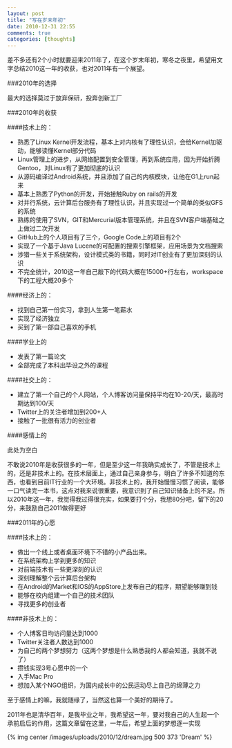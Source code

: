 ```yaml
---
layout: post
title: "写在岁末年初"
date: 2010-12-31 22:55
comments: true
categories: [thoughts]
---
```

差不多还有2个小时就要迎来2011年了，在这个岁末年初，寒冬之夜里，希望用文字总结2010这一年的收获，也对2011年有一个展望。

###2010年的选择

最大的选择莫过于放弃保研，投奔创新工厂

###2010年的收获

<!--more-->

####技术上的：

*   熟悉了Linux Kernel开发流程，基本上对内核有了理性认识，会给Kernel加驱动，能够读懂Kernel部分代码
*   Linux管理上的进步，从网络配置到安全管理，再到系统应用，因为开始折腾Gentoo，对Linux有了更加彻底的认识
*   从源码编译过Android系统，并且添加了自己的内核模块，让他在G1上run起来
*   基本上熟悉了Python的开发，开始接触Ruby on rails的开发
*   对并行系统，云计算后台服务有了理性认识，并且实现过一个简单的类似GFS的系统
*   熟练的使用了SVN，GIT和Mercurial版本管理系统，并且在SVN客户端基础之上做过二次开发
*   GitHub上的个人项目有了三个，Google Code上的项目有2个
*   实现了一个基于Java Lucene的可配置的搜索引擎框架，应用场景为文档搜索
*   涉猎一些关于系统架构，设计模式类的书籍，同时对IT创业有了更加深刻的认识
*   不完全统计，2010这一年自己敲下的代码大概在15000+行左右，workspace下的工程大概20多个


####经济上的：

*   找到自己第一份实习，拿到人生第一笔薪水
*   实现了经济独立
*   买到了第一部自己喜欢的手机


####学业上的

*   发表了第一篇论文
*   全部完成了本科出毕设之外的课程

####社交上的：

*   建立了第一个自己的个人网站，个人博客访问量保持平均在10-20/天，最高时期达到100/天
*   Twitter上的关注者增加到200+人
*   接触了一批很有活力的创业者


####感情上的

此处为空白

不敢说2010年是收获很多的一年，但是至少这一年我确实成长了，不管是技术上的，还是非技术上的。在技术层面上，通过自己亲身参与，明白了许多不知道的东西，也看到目前IT行业的一个大环境。非技术上的，我开始慢慢习惯了阅读，能够一口气读完一本书，这点对我来说很重要，我意识到了自己知识储备上的不足。所以2010年这一年，我觉得我过得很充实，如果要打个分，我想80分吧，留下的20分，来鼓励自己2011做得更好


###2011年的心愿

####技术上的：

*   做出一个线上或者桌面环境下不错的小产品出来。
*   在系统架构上学到更多的知识
*   对前端技术有一些更深刻的认识
*   深刻理解整个云计算后台架构
*   在Android的Market和IOS的AppStore上发布自己的程序，期望能够赚到钱
*   能够在校内组建一个自己的技术团队
*   寻找更多的创业者


####非技术上的：

*   个人博客日均访问量达到1000
*   Twitter关注者人数达到1000
*   为自己的两个梦想努力（这两个梦想是什么熟悉我的人都会知道，我就不说了）
*   攒钱实现3号心愿中的一个
*   入手Mac Pro
*   想加入某个NGO组织，为国内成长中的公民运动尽上自己的绵薄之力

至于感情上的嘛，我就随缘了，当然这也算一个美好的期待了。

2011年也是清华百年，是我毕业之年，我希望这一年，要对我自己的人生起一个承前启后的作用，这篇文章留在这里，一年后，希望上面的梦想逐一实现

{% img center /images/uploads/2010/12/dream.jpg 500 373 'Dream' %}
